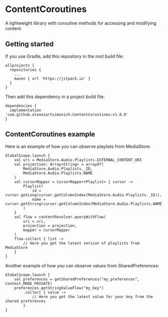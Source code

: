 # ContentCoroutines
A lightweight library with coroutine methods for accessing and modifying content.

## Getting started
If you use Gradle, add this repository in the root build file:
```
allprojects {
  repositories {
    ...
    maven { url 'https://jitpack.io' }
  }
}
```
Then add this dependency in a project build file:
```
dependencies {
  implementation 'com.github.alexeiartsimovich:ContentCoroutines:v1.0.0'
}
```

## ContentCoroutines example
Here is an example of how you can observe playlists from MediaStore:
```
GlobalScope.launch {
    val uri = MediaStore.Audio.Playlists.EXTERNAL_CONTENT_URI
    val projection: Array<String> = arrayOf(
        MediaStore.Audio.Playlists._ID,
        MediaStore.Audio.Playlists.NAME
    )
    val cursorMapper = CursorMapper<Playlist> { cursor ->
        Playlist(
            id = cursor.getLong(cursor.getColumnIndex(MediaStore.Audio.Playlists._ID)),
            name = cursor.getString(cursor.getColumnIndex(MediaStore.Audio.Playlists.NAME))
        )
    }
    val flow = contentResolver.queryWithFlow(
        uri = uri,
        projection = projection,
        mapper = cursorMapper
    )
    flow.collect { list ->
        // Here you get the latest version of playlists from MediaStore
    }
}
```

Another example of how you can observe values from SharedPreferences:
```
GlobalScope.launch {
    val preferences = getSharedPreferences("my_preferences", Context.MODE_PRIVATE)
    preferences.getStringValueFlow("my_key")
        .collect { value ->
            // Here you get the latest value for your key from the shared preferences
        }
}
```
